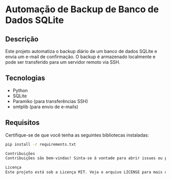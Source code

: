 # Automação de Backup de Banco de Dados SQLite

## Descrição
Este projeto automatiza o backup diário de um banco de dados SQLite e envia um e-mail de confirmação. O backup é armazenado localmente e pode ser transferido para um servidor remoto via SSH.

## Tecnologias
- Python
- SQLite
- Paramiko (para transferências SSH)
- smtplib (para envio de e-mails)

## Requisitos
Certifique-se de que você tenha as seguintes bibliotecas instaladas:

```bash
pip install -r requirements.txt

Contribuições
Contribuições são bem-vindas! Sinta-se à vontade para abrir issues ou pull requests.

Licença
Este projeto está sob a Licença MIT. Veja o arquivo LICENSE para mais detalhes.
